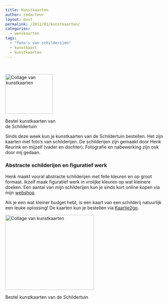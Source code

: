 ```yaml
---
title: Kunstkaarten
author: redacteur
layout: post
permalink: /2011/01/kunstkaarten/
categories:
  - wenskaarten
tags:
  - "foto's van schilderijen"
  - kunstkaart
  - kunstkaarten
---
```

<p style="text-align: center;">
  &nbsp;
</p>

<div id="attachment_1102" style="width: 160px" class="wp-caption alignleft">
  <img class="size-thumbnail wp-image-1102" title="kunstkaartencollage" src="http://www.schildertuin.nl/wordpress/wp-content/uploads/2011/01/kunstkaartencollage-150x126.jpg" alt="Collage van kunstkaarten" width="150" height="126" />
  
  <p class="wp-caption-text">
    Bestel kunstkaarten van de Schildertuin
  </p>
</div>

Sinds deze week kun je kunstkaarten van de Schildertuin bestellen. Het zijn kaarten met foto&#8217;s van schilderijen. De schilderijen zijn gemaakt door Henk Reurink en mijzelf (vader en dochter). Fotografie en nabewerking zijn ook door mij gedaan.<!--more Lees meer over de kunstkaarten-->

### Abstracte schilderijen en figuratief werk

Henk maakt vooral abstracte schilderijen met felle kleuren en op groot formaat. Ikzelf maak figuratief werk in vrolijke kleuren op wat kleinere doeken. Een aantal van mijn schilderijen kun je sinds kort online kopen via mijn <a title="bekijk de schilderijen in de webshop" href="http://www.schildertuin.nl/wordpress/schilderijen/" target="_blank">webshop</a>.

Als je een wat kleiner budget hebt, is een kaart van een schilderij natuurlijk een leuke oplossing! De kaarten kun je bestellen via <a title="bestel kunstkaarten van de Schildertuin" href="http://www.kaartje2go.nl/kaartencollecties/kunst-en-kwast" target="_blank">Kaartje2go</a>.

<div id="attachment_1102" style="width: 290px" class="wp-caption aligncenter">
  <img class="size-full wp-image-1102" title="kunstkaartencollage" src="http://www.schildertuin.nl/wordpress/wp-content/uploads/2011/01/kunstkaartencollage.jpg" alt="Collage van kunstkaarten" width="280" height="237" />
  
  <p class="wp-caption-text">
    Bestel kunstkaarten van de Schildertuin
  </p>
</div>